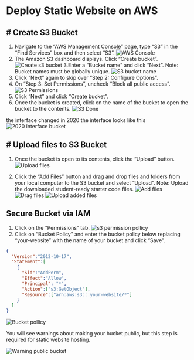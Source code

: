 # Deploy Static Website on AWS
## # Create S3 Bucket
1. Navigate to the “AWS Management Console” page, type “S3” in the “Find Services” box and then select “S3”.
![AWS Console ](./img/aws-console.png)
2. The Amazon S3 dashboard displays. Click “Create bucket”.
![Create s3 bucket ](./img/create-s3bucket.png)
3.Enter a “Bucket name” and click “Next”. Note: Bucket names must be globally unique.
![S3 bucket name](./img/enter-s3bucket-name.png)
4. Click “Next” again to skip over “Step 2: Configure Options”.
5. On “Step 3: Set Permissions”, uncheck “Block all public access”.
![S3 Permissions](./img/s3-permissions.png)
6. Click “Next” and click “Create bucket”.
7. Once the bucket is created, click on the name of the bucket to open the bucket to the contents.
![S3 Done](./img/s3-done.png)

the interface changed in 2020 the interface looks like this
![2020 interface bucket](./img/s3bucket-creation2020.png)

## # Upload files to S3 Bucket
1. Once the bucket is open to its contents, click the “Upload” button.
![Upload files](./img/upload-s3bucket-files.png)

2. Click the “Add Files” button and drag and drop files and folders from your local computer to the S3 bucket and select “Upload”. Note: Upload the downloaded student-ready starter code files.
![Add files](./img/add-files.png)
![Drag files](./img/drag-files.png)
![Upload added files](./img/upload-add-files.png)

## Secure Bucket via IAM
1. Click on the “Permissions” tab.
![s3 permission pollicy ](./img/s3-permission-pollicy.png)
2. Click on “Bucket Policy” and enter the bucket policy below replacing “your-website” with the name of your bucket and click “Save”.
```JSON
{
  "Version":"2012-10-17",
  "Statement":[
    {
      "Sid":"AddPerm",
      "Effect":"Allow",
      "Principal": "*",
      "Action":["s3:GetObject"],
      "Resource":["arn:aws:s3:::your-website/*"]
    }
  ]
}
```
![Bucket pollicy](./bucket-pollicy.png)

You will see warnings about making your bucket public, but this step is required for static website hosting.

![Warning public bucket](./img/warn-public-bucket.png)




